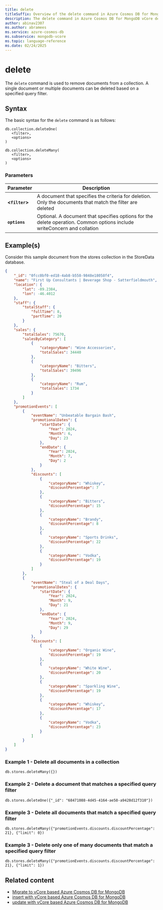 ```yaml
---
title: delete
titleSuffix: Overview of the delete command in Azure Cosmos DB for MongoDB vCore
description: The delete command in Azure Cosmos DB for MongoDB vCore deletes documents that match a specified criteria
author: abinav2307
ms.author: abramees
ms.service: azure-cosmos-db
ms.subservice: mongodb-vcore
ms.topic: language-reference
ms.date: 02/24/2025
---
```


# delete

The `delete` command is used to remove documents from a collection. A single document or multiple documents can be deleted based on a specified query filter.

## Syntax

The basic syntax for the `delete` command is as follows:

```mongodb
db.collection.deleteOne(
   <filter>,
   <options>
)

db.collection.deleteMany(
   <filter>,
   <options>
)
```

### Parameters

| Parameter | Description |
| --- | --- |
| **<`filter`>** | A document that specifies the criteria for deletion. Only the documents that match the filter are deleted|
| **`options`** | Optional. A document that specifies options for the delete operation. Common options include writeConcern and collation|

## Example(s)
Consider this sample document from the stores collection in the StoreData database.

```json
{
    "_id": "0fcc0bf0-ed18-4ab8-b558-9848e18058f4",
    "name": "First Up Consultants | Beverage Shop - Satterfieldmouth",
    "location": {
        "lat": -89.2384,
        "lon": -46.4012
    },
    "staff": {
        "totalStaff": {
            "fullTime": 8,
            "partTime": 20
        }
    },
    "sales": {
        "totalSales": 75670,
        "salesByCategory": [
            {
                "categoryName": "Wine Accessories",
                "totalSales": 34440
            },
            {
                "categoryName": "Bitters",
                "totalSales": 39496
            },
            {
                "categoryName": "Rum",
                "totalSales": 1734
            }
        ]
    },
    "promotionEvents": [
        {
            "eventName": "Unbeatable Bargain Bash",
            "promotionalDates": {
                "startDate": {
                    "Year": 2024,
                    "Month": 6,
                    "Day": 23
                },
                "endDate": {
                    "Year": 2024,
                    "Month": 7,
                    "Day": 2
                }
            },
            "discounts": [
                {
                    "categoryName": "Whiskey",
                    "discountPercentage": 7
                },
                {
                    "categoryName": "Bitters",
                    "discountPercentage": 15
                },
                {
                    "categoryName": "Brandy",
                    "discountPercentage": 8
                },
                {
                    "categoryName": "Sports Drinks",
                    "discountPercentage": 22
                },
                {
                    "categoryName": "Vodka",
                    "discountPercentage": 19
                }
            ]
        },
        {
            "eventName": "Steal of a Deal Days",
            "promotionalDates": {
                "startDate": {
                    "Year": 2024,
                    "Month": 9,
                    "Day": 21
                },
                "endDate": {
                    "Year": 2024,
                    "Month": 9,
                    "Day": 29
                }
            },
            "discounts": [
                {
                    "categoryName": "Organic Wine",
                    "discountPercentage": 19
                },
                {
                    "categoryName": "White Wine",
                    "discountPercentage": 20
                },
                {
                    "categoryName": "Sparkling Wine",
                    "discountPercentage": 19
                },
                {
                    "categoryName": "Whiskey",
                    "discountPercentage": 17
                },
                {
                    "categoryName": "Vodka",
                    "discountPercentage": 23
                }
            ]
        }
    ]
}
```
### Example 1 - Delete all documents in a collection

```mongodb
db.stores.deleteMany({})
```

### Example 2 - Delete a document that matches a specified query filter

```mongodb
db.stores.deleteOne({"_id": "68471088-4d45-4164-ae58-a9428d12f310"})
```

### Example 3 - Delete all documents that match a specified query filter

```mongodb
db.stores.deleteMany({"promotionEvents.discounts.discountPercentage": 21}, {"limit": 0})
```

### Example 3 - Delete only one of many documents that match a specified query filter

```mongodb
db.stores.deleteMany({"promotionEvents.discounts.discountPercentage": 21}, {"limit": 1})
```

## Related content

- [Migrate to vCore based Azure Cosmos DB for MongoDB](https://aka.ms/migrate-to-azure-cosmosdb-for-mongodb-vcore)
- [insert with vCore based Azure Cosmos DB for MongoDB](insert.md)
- [update with vCore based Azure Cosmos DB for MongoDB](update.md)
